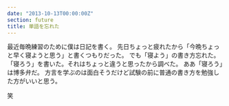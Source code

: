 ```yaml
---
date: "2013-10-13T00:00:00Z"
section: future
title: 単語を忘れた
---
```


最近毎晩練習のために僕は日記を書く。
先日ちょっと疲れたから「今晩ちょっと早く寝ようと思う」と書くつもりだった。
でも「寝よう」の書き方忘れた。
「寝ろう」を書いた。それはちょっと違うと思ったから調べた。
ああ「寝ろう」は博多弁だ。
方言を学ぶのは面白そうだけど試験の前に普通の書き方を勉強した方がいいと思う。

笑 